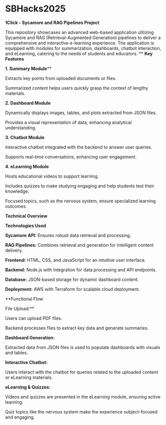 # SBHacks2025


**1Click - Sycamore and RAG Pipelines Project**

This repository showcases an advanced web-based application utilizing Sycamore and RAG (Retrieval-Augmented Generation) pipelines to deliver a comprehensive and interactive e-learning experience. The application is equipped with modules for summarization, dashboards, chatbot interaction, and eLearning, catering to the needs of students and educators.
**
**Key Features**

**1. Summary Module****

Extracts key points from uploaded documents or files.

Summarized content helps users quickly grasp the context of lengthy materials.

**2. Dashboard Module**

Dynamically displays images, tables, and plots extracted from JSON files.

Provides a visual representation of data, enhancing analytical understanding.

**3. Chatbot Module**

Interactive chatbot integrated with the backend to answer user queries.

Supports real-time conversations, enhancing user engagement.

**4. eLearning Module**

Hosts educational videos to support learning.

Includes quizzes to make studying engaging and help students test their knowledge.

Focused topics, such as the nervous system, ensure specialized learning outcomes.

**Technical Overview**

**Technologies Used**

**Sycamore API:** Ensures robust data retrieval and processing.

**RAG Pipelines:** Combines retrieval and generation for intelligent content delivery.

**Frontend:** HTML, CSS, and JavaScript for an intuitive user interface.

**Backend:** Node.js with integration for data processing and API endpoints.

**Database:** JSON-based storage for dynamic dashboard content.

**Deployment:** AWS with Terraform for scalable cloud deployment.

**Functional Flow

File Upload:**

Users can upload PDF files.

Backend processes files to extract key data and generate summaries.

**Dashboard Generation:**

Extracted data from JSON files is used to populate dashboards with visuals and tables.

**Interactive Chatbot:**

Users interact with the chatbot for queries related to the uploaded content or eLearning materials.

**eLearning & Quizzes:**

Videos and quizzes are presented in the eLearning module, ensuring active learning.

Quiz topics like the nervous system make the experience subject-focused and engaging.
